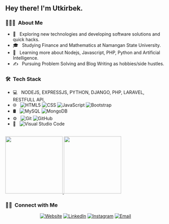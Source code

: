 

<h2> Hey there! I'm Utkirbek.</h2>

<h3> 👨🏻‍💻 &nbsp;About Me </h3>

- 🤔 &nbsp; Exploring new technologies and developing software solutions and quick hacks.
- 🎓 &nbsp; Studying Finance and Mathematics at Namangan State University.
- 🌱 &nbsp; Learning more about Nodejs, Javascript, PHP, Python and Artificial Intelligence.
- ✍️ &nbsp; Pursuing Problem Solving and Blog Writing as hobbies/side hustles.

<h3> 🛠 &nbsp;Tech Stack</h3>

- 💻 &nbsp;
   NODEJS, EXPRESSJS, PYTHON, DJANGO, PHP, LARAVEL, RESTFULL API, 
- 🌐 &nbsp;
  ![HTML5](https://img.shields.io/badge/-HTML5-333333?style=flat&logo=HTML5)
  ![CSS](https://img.shields.io/badge/-CSS-333333?style=flat&logo=CSS3&logoColor=1572B6)
  ![JavaScript](https://img.shields.io/badge/-JavaScript-333333?style=flat&logo=javascript)
  ![Bootstrap](https://img.shields.io/badge/-Bootstrap-333333?style=flat&logo=bootstrap&logoColor=563D7C)
- 🛢 &nbsp;
  ![MySQL](https://img.shields.io/badge/-MySQL-333333?style=flat&logo=mysql)
  ![MongoDB](https://img.shields.io/badge/-MongoDB-333333?style=flat&logo=mongodb)
- ⚙️ &nbsp;
  ![Git](https://img.shields.io/badge/-Git-333333?style=flat&logo=git)
  ![GitHub](https://img.shields.io/badge/-GitHub-333333?style=flat&logo=github)
- 🔧 &nbsp;
  ![Visual Studio Code](https://img.shields.io/badge/-Visual%20Studio%20Code-333333?style=flat&logo=visual-studio-code&logoColor=007ACC)

<br/>

<a href="https://github.com/MutalievUtkirbek">
  <img height="180em" src="https://github-readme-stats.vercel.app/api?username=MutalievUtkirbek&theme=buefy&show_icons=true" />
  <img height="180em" src="https://github-readme-stats.vercel.app/api/top-langs/?username=jakhongir-abdukhamidov&theme=buefy&layout=compact" />
</a>

<br/>

<h3> 🤝🏻 &nbsp;Connect with Me </h3>

<p align="center">
<a href="https://www.tespen.uz/"><img alt="Website" src="https://img.shields.io/badge/Website-www.tespen.uz-blue?style=flat-square&logo=google-chrome"></a>
<a href="https://www.linkedin.com/in/utkirbek-mutaliev-a3220222a"><img alt="LinkedIn" src="https://img.shields.io/badge/LinkedIn-Mutaliev Utkirbek-blue?style=flat-square&logo=linkedin"></a>
<a href="https://www.instagram.com/mutalievutkirbek/"><img alt="Instagram" src="https://img.shields.io/badge/Instagram-mutalievutkirbek-blue?style=flat-square&logo=instagram"></a>
<a href="mailto:mutaliyevutkirbek@gmail.com"><img alt="Email" src="https://img.shields.io/badge/Email-mutaliyevutkirbek@gmail.com-blue?style=flat-square&logo=gmail"></a>
</p>
